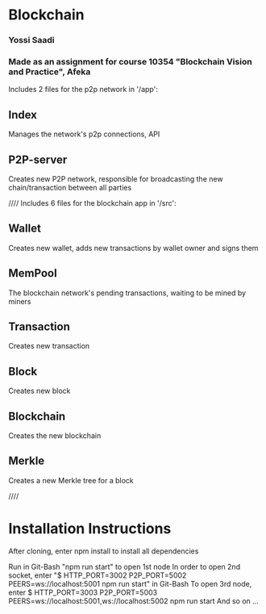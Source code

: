 # Blockchain

### Yossi Saadi
### Made as an assignment for course 10354 "Blockchain Vision and Practice", Afeka

Includes 2 files for the p2p network in '/app':

## Index
Manages the network's p2p connections, API

## P2P-server
Creates new P2P network, responsible for broadcasting the new chain/transaction between all parties

////
Includes 6 files for the blockchain app in '/src':

## Wallet
Creates new wallet, adds new transactions by wallet owner and signs them

## MemPool
The blockchain network's pending transactions, waiting to be mined by miners

## Transaction
Creates new transaction

## Block
Creates new block

## Blockchain
Creates the new blockchain

## Merkle
Creates a new Merkle tree for a block

////
# Installation Instructions
After cloning, enter npm install to install all dependencies

Run in Git-Bash "npm run start" to open 1st node
In order to open 2nd socket, enter "$ HTTP_PORT=3002 P2P_PORT=5002 PEERS=ws://localhost:5001 npm run start" in Git-Bash
To open 3rd node, enter $ HTTP_PORT=3003 P2P_PORT=5003 PEERS=ws://localhost:5001,ws://localhost:5002 npm run start
And so on ...
